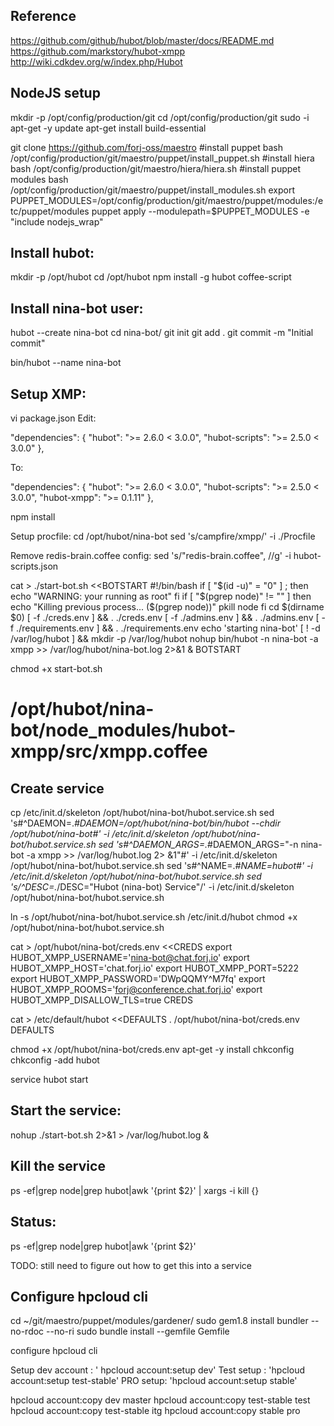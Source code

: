 Reference
----------------------
  https://github.com/github/hubot/blob/master/docs/README.md
  https://github.com/markstory/hubot-xmpp
  http://wiki.cdkdev.org/w/index.php/Hubot

NodeJS setup
----------------------
  mkdir -p /opt/config/production/git
  cd /opt/config/production/git
  sudo -i
  apt-get -y update
  apt-get install build-essential

  git clone https://github.com/forj-oss/maestro
  #install puppet
  bash /opt/config/production/git/maestro/puppet/install_puppet.sh
  #install hiera
  bash /opt/config/production/git/maestro/hiera/hiera.sh
  #install puppet modules
  bash /opt/config/production/git/maestro/puppet/install_modules.sh
  export PUPPET_MODULES=/opt/config/production/git/maestro/puppet/modules:/etc/puppet/modules
  puppet apply --modulepath=$PUPPET_MODULES -e "include nodejs_wrap"

Install hubot:
----------------------

  mkdir -p /opt/hubot
  cd /opt/hubot
  npm install -g hubot coffee-script

Install nina-bot user:
----------------------

  hubot --create nina-bot
  cd nina-bot/
  git init
  git add .
  git commit -m "Initial commit"

  bin/hubot --name nina-bot

Setup XMP:
----------------------

vi package.json
Edit:

  "dependencies": {
        "hubot":         ">= 2.6.0 < 3.0.0",
         "hubot-scripts": ">= 2.5.0 < 3.0.0"
  },

To:

  "dependencies": {
    "hubot":         ">= 2.6.0 < 3.0.0",
    "hubot-scripts": ">= 2.5.0 < 3.0.0",
    "hubot-xmpp": ">= 0.1.11"
  },

npm install

Setup procfile:
  cd /opt/hubot/nina-bot
  sed 's/campfire/xmpp/' -i ./Procfile

Remove redis-brain.coffee config:
  sed 's/\"redis-brain.coffee\"\, //g' -i hubot-scripts.json


  cat > ./start-bot.sh <<BOTSTART
    #!/bin/bash
    if [ "$(id -u)" = "0" ] ;
    then
      echo "WARNING: your running as root"
    fi
    if [ "$(pgrep node)" != "" ]
    then
      echo "Killing previous process... ($(pgrep node))"
    pkill node
    fi
    cd $(dirname $0)
    [ -f ./creds.env ] && . ./creds.env
    [ -f ./admins.env ] && . ./admins.env
    [ -f ./requirements.env ] && . ./requirements.env
    echo 'starting nina-bot'
    [ ! -d /var/log/hubot ] && mkdir -p /var/log/hubot
    nohup bin/hubot -n nina-bot -a xmpp >> /var/log/hubot/nina-bot.log 2>&1 &
  BOTSTART

  chmod +x start-bot.sh

# /opt/hubot/nina-bot/node_modules/hubot-xmpp/src/xmpp.coffee


Create service
----------------------

  cp /etc/init.d/skeleton /opt/hubot/nina-bot/hubot.service.sh
  sed 's#^DAEMON=.*#DAEMON=/opt/hubot/nina-bot/bin/hubot --chdir /opt/hubot/nina-bot#' -i /etc/init.d/skeleton /opt/hubot/nina-bot/hubot.service.sh
  sed 's#^DAEMON_ARGS=.*#DAEMON_ARGS="-n nina-bot -a xmpp >> /var/log/hubot.log 2> \&1"#' -i /etc/init.d/skeleton /opt/hubot/nina-bot/hubot.service.sh
  sed 's#^NAME=.*#NAME=hubot#' -i /etc/init.d/skeleton /opt/hubot/nina-bot/hubot.service.sh
  sed 's/^DESC=.*/DESC="Hubot (nina-bot) Service"/' -i /etc/init.d/skeleton /opt/hubot/nina-bot/hubot.service.sh

  ln -s /opt/hubot/nina-bot/hubot.service.sh /etc/init.d/hubot
  chmod +x /opt/hubot/nina-bot/hubot.service.sh

  cat >  /opt/hubot/nina-bot/creds.env <<CREDS
    export HUBOT_XMPP_USERNAME='nina-bot@chat.forj.io'
    export HUBOT_XMPP_HOST='chat.forj.io'
    export HUBOT_XMPP_PORT=5222
    export HUBOT_XMPP_PASSWORD='DWpQQMY^M7fq'
    export HUBOT_XMPP_ROOMS='forj@conference.chat.forj.io'
    export HUBOT_XMPP_DISALLOW_TLS=true
  CREDS

  cat > /etc/default/hubot <<DEFAULTS
    . /opt/hubot/nina-bot/creds.env
  DEFAULTS

  chmod +x /opt/hubot/nina-bot/creds.env
  apt-get -y install chkconfig
  chkconfig -add hubot

  service hubot start


Start the service:
----------------------
  nohup ./start-bot.sh 2>&1 > /var/log/hubot.log &

Kill the service
----------------------
  ps -ef|grep node|grep hubot|awk '{print $2}' | xargs -i kill {}

Status:
----------------------
  ps -ef|grep node|grep hubot|awk '{print $2}'



TODO: still need to figure out how to get this into a service

Configure hpcloud cli
----------------------

  cd ~/git/maestro/puppet/modules/gardener/
  sudo gem1.8 install bundler --no-rdoc --no-ri
  sudo bundle install --gemfile Gemfile

  configure hpcloud cli

  Setup dev account : ' hpcloud account:setup dev'
  Test setup : 'hpcloud account:setup test-stable'
  PRO setup: 'hpcloud account:setup stable'

  hpcloud account:copy dev master
  hpcloud account:copy test-stable test
  hpcloud account:copy test-stable itg
  hpcloud account:copy stable pro
